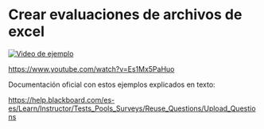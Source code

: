 # Crear evaluaciones de archivos de excel


[![Video de ejemplo](https://img.youtube.com/vi/Es1Mx5PaHuo/0.jpg)](https://www.youtube.com/watch?v=Es1Mx5PaHuo)

https://www.youtube.com/watch?v=Es1Mx5PaHuo
 
Documentación oficial con estos ejemplos explicados en texto:

https://help.blackboard.com/es-es/Learn/Instructor/Tests_Pools_Surveys/Reuse_Questions/Upload_Questions
